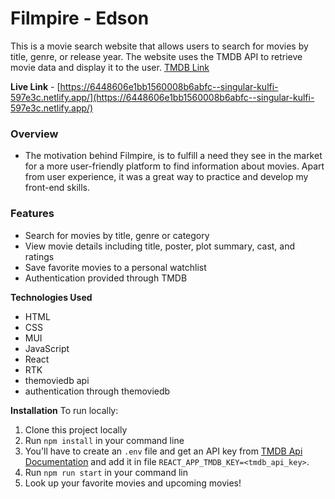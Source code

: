 # Filmpire - Edson

This is a movie search website that allows users to search for movies by title, genre, or release year. The website uses the TMDB API to retrieve movie data and display it to the user. [TMDB Link](https://www.themoviedb.org/documentation/api?language=en-US)

**Live Link** - [https://6448606e1bb1560008b6abfc--singular-kulfi-597e3c.netlify.app/](https://6448606e1bb1560008b6abfc--singular-kulfi-597e3c.netlify.app/)

### Overview
- The motivation behind Filmpire, is to fulfill a need they see in the market for a more user-friendly platform to find information about movies. Apart from user experience, it was a great way to practice and develop my front-end skills.

### Features
- Search for movies by title, genre or category
- View movie details including title, poster, plot summary, cast, and ratings
- Save favorite movies to a personal watchlist
- Authentication provided through TMDB

**Technologies Used**
- HTML
- CSS
- MUI
- JavaScript
- React
- RTK
- themoviedb api
- authentication through themoviedb

**Installation**
To run locally:
1. Clone this project locally
2. Run `npm install` in your command line
3. You'll have to create an `.env` file and get an API key from [TMDB Api Documentation](https://www.themoviedb.org/documentation/api?language=en-US) and add it in file `REACT_APP_TMDB_KEY=<tmdb_api_key>`.
4. Run `npm run start` in your command lin
5. Look up your favorite movies and upcoming movies!
